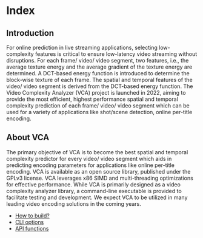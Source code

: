 # Index

## Introduction

For online prediction in live streaming applications, selecting low-complexity features is critical to ensure low-latency video streaming without disruptions. For each frame/ video/ video segment, two features, i.e., the average texture energy and the average gradient of the texture energy are determined. A DCT-based energy function is introduced to determine the block-wise texture of each frame. The spatial and temporal features of the video/ video segment is derived from the DCT-based energy function. The Video Complexity Analyzer (VCA) project is launched in 2022, aiming to provide the most efficient, highest performance spatial and temporal complexity prediction of each frame/ video/ video segment which can be used for a variety of applications like shot/scene detection, online per-title encoding.

## About VCA

The primary objective of VCA is to become the best spatial and temporal complexity predictor for every video/ video segment which aids in predicting encoding parameters for applications like online per-title encoding. VCA is available as an open source library, published under the GPLv3 license. VCA leverages x86 SIMD and multi-threading optimizations for effective performance.
While VCA is primarily designed as a video complexity analyzer library, a command-line executable is provided to facilitate testing and development. We expect VCA to be utilized in many leading video encoding solutions in the coming years.

 - [How to build?](build.md)
 - [CLI options](cli.md)
 - [API functions](api.md)
